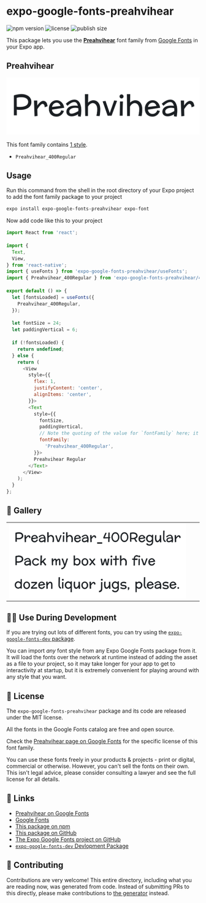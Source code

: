 # expo-google-fonts-preahvihear

![npm version](https://flat.badgen.net/npm/v/expo-google-fonts-preahvihear)
![license](https://flat.badgen.net/github/license/expo/google-fonts)
![publish size](https://flat.badgen.net/packagephobia/install/expo-google-fonts-preahvihear)

This package lets you use the [**Preahvihear**](https://fonts.google.com/specimen/Preahvihear) font family from [Google Fonts](https://fonts.google.com/) in your Expo app.

## Preahvihear

![Preahvihear](./font-family.png)

This font family contains [1 style](#-gallery).

- `Preahvihear_400Regular`

## Usage

Run this command from the shell in the root directory of your Expo project to add the font family package to your project
```sh
expo install expo-google-fonts-preahvihear expo-font
```

Now add code like this to your project
```js
import React from 'react';

import {
  Text,
  View,
} from 'react-native';
import { useFonts } from 'expo-google-fonts-preahvihear/useFonts';
import { Preahvihear_400Regular } from 'expo-google-fonts-preahvihear/400Regular';

export default () => {
  let [fontsLoaded] = useFonts({
    Preahvihear_400Regular,
  });

  let fontSize = 24;
  let paddingVertical = 6;

  if (!fontsLoaded) {
    return undefined;
  } else {
    return (
      <View
        style={{
          flex: 1,
          justifyContent: 'center',
          alignItems: 'center',
        }}>
        <Text
          style={{
            fontSize,
            paddingVertical,
            // Note the quoting of the value for `fontFamily` here; it expects a string!
            fontFamily:
              'Preahvihear_400Regular',
          }}>
          Preahvihear Regular
        </Text>
      </View>
    );
  }
};

```

## 🔡 Gallery


||||
|-|-|-|
|![Preahvihear_400Regular](.//400Regular/Preahvihear_400Regular.ttf.png)||||


## 👩‍💻 Use During Development

If you are trying out lots of different fonts, you can try using the [`expo-google-fonts-dev` package](https://github.com/freeboub/google-fonts/tree/master/font-packages/dev#readme).

You can import *any* font style from any Expo Google Fonts package from it. It will load the fonts
over the network at runtime instead of adding the asset as a file to your project, so it may take longer
for your app to get to interactivity at startup, but it is extremely convenient
for playing around with any style that you want.

## 📖 License

The `expo-google-fonts-preahvihear` package and its code are released under the MIT license.

All the fonts in the Google Fonts catalog are free and open source.

Check the [Preahvihear page on Google Fonts](https://fonts.google.com/specimen/Preahvihear) for the specific license of this font family.

You can use these fonts freely in your products & projects - print or digital, commercial or otherwise. However, you can't sell the fonts on their own. This isn't legal advice, please consider consulting a lawyer and see the full license for all details.

## 🔗 Links

- [Preahvihear on Google Fonts](https://fonts.google.com/specimen/Preahvihear)
- [Google Fonts](https://fonts.google.com/)
- [This package on npm](https://www.npmjs.com/package/expo-google-fonts-preahvihear)
- [This package on GitHub](https://github.com/freeboub/google-fonts/tree/master/font-packages/preahvihear)
- [The Expo Google Fonts project on GitHub](https://github.com/freeboub/google-fonts)
- [`expo-google-fonts-dev` Devlopment Package](https://github.com/freeboub/google-fonts/tree/master/font-packages/dev)

## 🤝 Contributing

Contributions are very welcome! This entire directory, including what you are reading now, was generated from code. Instead of submitting PRs to this directly, please make contributions to [the generator](https://github.com/freeboub/google-fonts/tree/master/packages/generator) instead.
